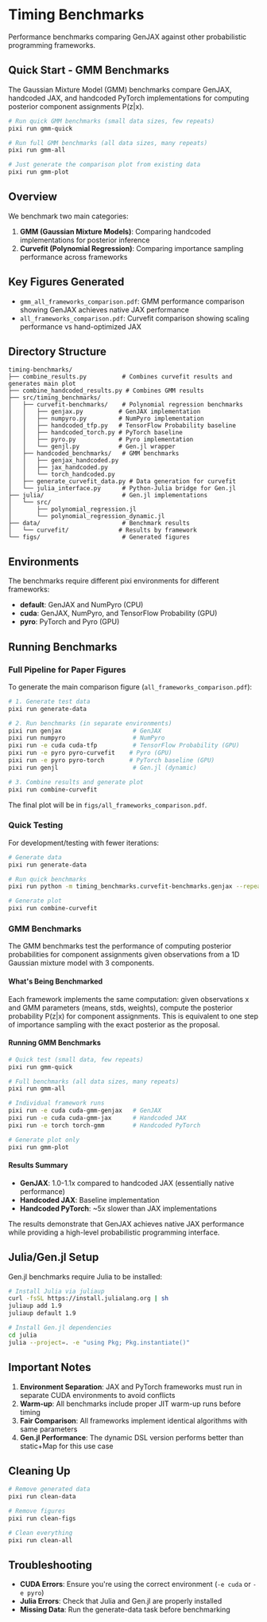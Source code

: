 # Timing Benchmarks

Performance benchmarks comparing GenJAX against other probabilistic programming frameworks.

## Quick Start - GMM Benchmarks

The Gaussian Mixture Model (GMM) benchmarks compare GenJAX, handcoded JAX, and handcoded PyTorch implementations for computing posterior component assignments P(z|x).

```bash
# Run quick GMM benchmarks (small data sizes, few repeats)
pixi run gmm-quick

# Run full GMM benchmarks (all data sizes, many repeats)
pixi run gmm-all

# Just generate the comparison plot from existing data
pixi run gmm-plot
```

## Overview

We benchmark two main categories:

1. **GMM (Gaussian Mixture Models)**: Comparing handcoded implementations for posterior inference
2. **Curvefit (Polynomial Regression)**: Comparing importance sampling performance across frameworks

## Key Figures Generated

- `gmm_all_frameworks_comparison.pdf`: GMM performance comparison showing GenJAX achieves native JAX performance
- `all_frameworks_comparison.pdf`: Curvefit comparison showing scaling performance vs hand-optimized JAX

## Directory Structure

```
timing-benchmarks/
├── combine_results.py          # Combines curvefit results and generates main plot
├── combine_handcoded_results.py # Combines GMM results
├── src/timing_benchmarks/
│   ├── curvefit-benchmarks/    # Polynomial regression benchmarks
│   │   ├── genjax.py          # GenJAX implementation
│   │   ├── numpyro.py         # NumPyro implementation
│   │   ├── handcoded_tfp.py   # TensorFlow Probability baseline
│   │   ├── handcoded_torch.py # PyTorch baseline
│   │   ├── pyro.py            # Pyro implementation
│   │   └── genjl.py           # Gen.jl wrapper
│   ├── handcoded_benchmarks/   # GMM benchmarks
│   │   ├── genjax_handcoded.py
│   │   ├── jax_handcoded.py
│   │   └── torch_handcoded.py
│   ├── generate_curvefit_data.py # Data generation for curvefit
│   └── julia_interface.py      # Python-Julia bridge for Gen.jl
├── julia/                      # Gen.jl implementations
│   └── src/
│       ├── polynomial_regression.jl
│       └── polynomial_regression_dynamic.jl
├── data/                       # Benchmark results
│   └── curvefit/              # Results by framework
└── figs/                       # Generated figures
```

## Environments

The benchmarks require different pixi environments for different frameworks:

- **default**: GenJAX and NumPyro (CPU)
- **cuda**: GenJAX, NumPyro, and TensorFlow Probability (GPU)
- **pyro**: PyTorch and Pyro (GPU)

## Running Benchmarks

### Full Pipeline for Paper Figures

To generate the main comparison figure (`all_frameworks_comparison.pdf`):

```bash
# 1. Generate test data
pixi run generate-data

# 2. Run benchmarks (in separate environments)
pixi run genjax                    # GenJAX
pixi run numpyro                   # NumPyro
pixi run -e cuda cuda-tfp          # TensorFlow Probability (GPU)
pixi run -e pyro pyro-curvefit    # Pyro (GPU)
pixi run -e pyro pyro-torch       # PyTorch baseline (GPU)
pixi run genjl                     # Gen.jl (dynamic)

# 3. Combine results and generate plot
pixi run combine-curvefit
```

The final plot will be in `figs/all_frameworks_comparison.pdf`.

### Quick Testing

For development/testing with fewer iterations:

```bash
# Generate data
pixi run generate-data

# Run quick benchmarks
pixi run python -m timing_benchmarks.curvefit-benchmarks.genjax --repeats 10 --n-particles 1000

# Generate plot
pixi run combine-curvefit
```

### GMM Benchmarks

The GMM benchmarks test the performance of computing posterior probabilities for component assignments given observations from a 1D Gaussian mixture model with 3 components.

#### What's Being Benchmarked

Each framework implements the same computation: given observations x and GMM parameters (means, stds, weights), compute the posterior probability P(z|x) for component assignments. This is equivalent to one step of importance sampling with the exact posterior as the proposal.

#### Running GMM Benchmarks

```bash
# Quick test (small data, few repeats)
pixi run gmm-quick

# Full benchmarks (all data sizes, many repeats)
pixi run gmm-all

# Individual framework runs
pixi run -e cuda cuda-gmm-genjax   # GenJAX
pixi run -e cuda cuda-gmm-jax      # Handcoded JAX
pixi run -e torch torch-gmm        # Handcoded PyTorch

# Generate plot only
pixi run gmm-plot
```

#### Results Summary

- **GenJAX**: 1.0-1.1x compared to handcoded JAX (essentially native performance)
- **Handcoded JAX**: Baseline implementation
- **Handcoded PyTorch**: ~5x slower than JAX implementations

The results demonstrate that GenJAX achieves native JAX performance while providing a high-level probabilistic programming interface.

## Julia/Gen.jl Setup

Gen.jl benchmarks require Julia to be installed:

```bash
# Install Julia via juliaup
curl -fsSL https://install.julialang.org | sh
juliaup add 1.9
juliaup default 1.9

# Install Gen.jl dependencies
cd julia
julia --project=. -e "using Pkg; Pkg.instantiate()"
```

## Important Notes

1. **Environment Separation**: JAX and PyTorch frameworks must run in separate CUDA environments to avoid conflicts
2. **Warm-up**: All benchmarks include proper JIT warm-up runs before timing
3. **Fair Comparison**: All frameworks implement identical algorithms with same parameters
4. **Gen.jl Performance**: The dynamic DSL version performs better than static+Map for this use case

## Cleaning Up

```bash
# Remove generated data
pixi run clean-data

# Remove figures
pixi run clean-figs

# Clean everything
pixi run clean-all
```

## Troubleshooting

- **CUDA Errors**: Ensure you're using the correct environment (`-e cuda` or `-e pyro`)
- **Julia Errors**: Check that Julia and Gen.jl are properly installed
- **Missing Data**: Run the generate-data task before benchmarking